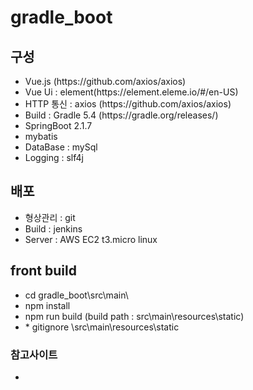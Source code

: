 # gradle_boot
<h2> 구성 </h2>
<ul>
  <li>Vue.js (https://github.com/axios/axios)</li>
  <li>Vue Ui : element(https://element.eleme.io/#/en-US)</li>
  <li>HTTP 통신 : axios (https://github.com/axios/axios)</li>
  <li>Build : Gradle 5.4 (https://gradle.org/releases/)</li>
  <li>SpringBoot 2.1.7</li>
  <li>mybatis</li>
  <li>DataBase : mySql</li>
  <li>Logging : slf4j</li>
</ul>

<h2> 배포 </h2>
<ul>
  <li>형상관리 : git</li>
  <li>Build : jenkins</li>
  <li>Server : AWS EC2 t3.micro linux</li>
</ul>


<h2> front build</h2>
<ul>
  <li>cd gradle_boot\src\main\</li>
  <li>npm install</li>
  <li>npm run build (build path : src\main\resources\static)</li>
  <li>* gitignore \src\main\resources\static</li>
</ul>


<h3>참고사이트</h3>
<ul>
  <li></li>
</ul>

